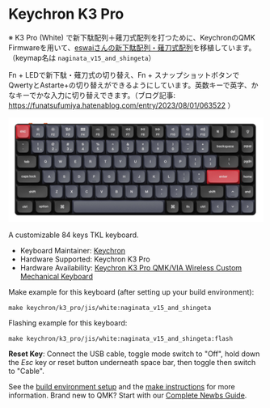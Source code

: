 # Keychron K3 Pro

※ K3 Pro (White) で新下駄配列＋薙刀式配列を打つために、KeychronのQMK Firmwareを用いて、[eswaiさんの新下駄配列・薙刀式配列](https://github.com/eswai/qmk_firmware/tree/master/keyboards/crkbd/keymaps)を移植しています。（keymap名は `naginata_v15_and_shingeta`）

Fn + LEDで新下駄・薙刀式の切り替え、Fn + スナップショットボタンでQwertyとAstarte+の切り替えができるようにしています。英数キーで英字、かなキーでかな入力に切り替えできます。（ブログ記事: https://funatsufumiya.hatenablog.com/entry/2023/08/01/063522 ）

![Keychron K3 Pro](https://github.com/Keychron/ProductImage/blob/main/K_Pro/k3_pro.jpg?raw=true)

A customizable 84 keys TKL keyboard.

* Keyboard Maintainer: [Keychron](https://github.com/keychron)
* Hardware Supported: Keychron K3 Pro
* Hardware Availability: [Keychron K3 Pro QMK/VIA Wireless Custom Mechanical Keyboard](https://www.keychron.com/products/keychron-k3-pro-qmk-via-wireless-custom-mechanical-keyboard)

Make example for this keyboard (after setting up your build environment):

    make keychron/k3_pro/jis/white:naginata_v15_and_shingeta

Flashing example for this keyboard:

    make keychron/k3_pro/jis/white:naginata_v15_and_shingeta:flash

**Reset Key**: Connect the USB cable, toggle mode switch to "Off", hold down the *Esc* key or reset button underneath space bar, then toggle then switch to "Cable".

See the [build environment setup](https://docs.qmk.fm/#/getting_started_build_tools) and the [make instructions](https://docs.qmk.fm/#/getting_started_make_guide) for more information. Brand new to QMK? Start with our [Complete Newbs Guide](https://docs.qmk.fm/#/newbs).
